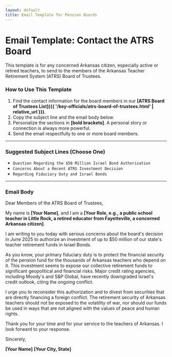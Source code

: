 ```yaml
---
layout: default
title: Email Template for Pension Boards
---
```


# Email Template: Contact the ATRS Board

This template is for any concerned Arkansas citizen, especially active or retired teachers, to send to the members of the Arkansas Teacher Retirement System (ATRS) Board of Trustees.

### How to Use This Template

1.  Find the contact information for the board members in our **[ATRS Board of Trustees List]({{ '/key-officials/atrs-board-of-trustees.html' | relative_url }})**.
2.  Copy the subject line and the email body below.
3.  Personalize the sections in **[bold brackets]**. A personal story or connection is always more powerful.
4.  Send the email respectfully to one or more board members.

---

### Suggested Subject Lines (Choose One)

* `Question Regarding the $50 Million Israel Bond Authorization`
* `Concerns About a Recent ATRS Investment Decision`
* `Regarding Fiduciary Duty and Israel Bonds`

---

### Email Body

Dear Members of the ATRS Board of Trustees,

My name is **[Your Name]**, and I am a **[Your Role, e.g., a public school teacher in Little Rock, a retired educator from Fayetteville, a concerned Arkansas citizen]**.

I am writing to you today with serious concerns about the board's decision in June 2025 to authorize an investment of up to \$50 million of our state's teacher retirement funds in Israel Bonds.

As you know, your primary fiduciary duty is to protect the financial security of the pension fund for the thousands of Arkansas teachers who depend on it. This investment seems to expose our collective retirement funds to significant geopolitical and financial risks. Major credit rating agencies, including Moody's and S&P Global, have recently downgraded Israel's credit outlook, citing the ongoing conflict.

I urge you to reconsider this authorization and to divest from securities that are directly financing a foreign conflict. The retirement security of Arkansas teachers should not be exposed to the volatility of war, nor should our funds be used in ways that are not aligned with the values of peace and human rights.

Thank you for your time and for your service to the teachers of Arkansas. I look forward to your response.

Sincerely,

**[Your Name]**
**[Your City, State]**
